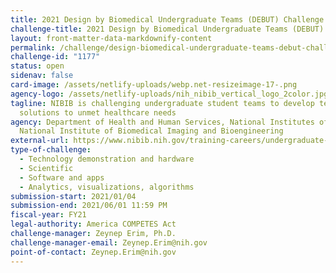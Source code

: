 ```yaml
---
title: 2021 Design by Biomedical Undergraduate Teams (DEBUT) Challenge
challenge-title: 2021 Design by Biomedical Undergraduate Teams (DEBUT) Challenge
layout: front-matter-data-markdownify-content
permalink: /challenge/design-biomedical-undergraduate-teams-debut-challenge/
challenge-id: "1177"
status: open
sidenav: false
card-image: /assets/netlify-uploads/webp.net-resizeimage-17-.png
agency-logo: /assets/netlify-uploads/nih_nibib_vertical_logo_2color.jpg
tagline: NIBIB is challenging undergraduate student teams to develop technology
  solutions to unmet healthcare needs
agency: Department of Health and Human Services, National Institutes of Health,
  National Institute of Biomedical Imaging and Bioengineering
external-url: https://www.nibib.nih.gov/training-careers/undergraduate-graduate/design-biomedical-undergraduate-teams-debut-challenge
type-of-challenge:
  - Technology demonstration and hardware
  - Scientific
  - Software and apps
  - Analytics, visualizations, algorithms
submission-start: 2021/01/04
submission-end: 2021/06/01 11:59 PM
fiscal-year: FY21
legal-authority: America COMPETES Act
challenge-manager: Zeynep Erim, Ph.D.
challenge-manager-email: Zeynep.Erim@nih.gov
point-of-contact: Zeynep.Erim@nih.gov
---
```

